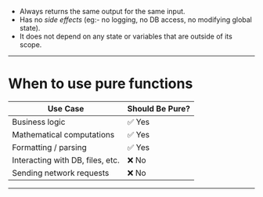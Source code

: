 - Always returns the same output for the same input.
- Has no _side effects_ (eg:- no logging, no DB access, no modifying global state).
- It does not depend on any state or variables that are outside of its scope.

---
# When to use pure functions

| Use Case                         | Should Be Pure? |
| -------------------------------- | --------------- |
| Business logic                   | ✅ Yes           |
| Mathematical computations        | ✅ Yes           |
| Formatting / parsing             | ✅ Yes           |
| Interacting with DB, files, etc. | ❌ No            |
| Sending network requests<br>     | ❌ No            |

---

